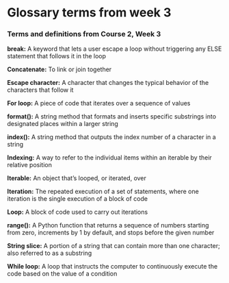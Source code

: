 # Glossary terms from week 3

### Terms and definitions from Course 2, Week 3

**break:** A keyword that lets a user escape a loop without triggering any ELSE statement that follows it in the loop

**Concatenate:** To link or join together

**Escape character:** A character that changes the typical behavior of the characters that follow it

**For loop:** A piece of code that iterates over a sequence of values

**format():** A string method that formats and inserts specific substrings into designated places within a larger string

**index():** A string method that outputs the index number of a character in a string

**Indexing:** A way to refer to the individual items within an iterable by their relative position

**Iterable:** An object that’s looped, or iterated, over

**Iteration:** The repeated execution of a set of statements, where one iteration is the single execution of a block of code

**Loop:** A block of code used to carry out iterations 

**range():** A Python function that returns a sequence of numbers starting from zero, increments by 1 by default, and stops before the given number 

**String slice:** A portion of a string that can contain more than one character; also referred to as a substring 

**While loop:** A loop that instructs the computer to continuously execute the code based on the value of a condition

